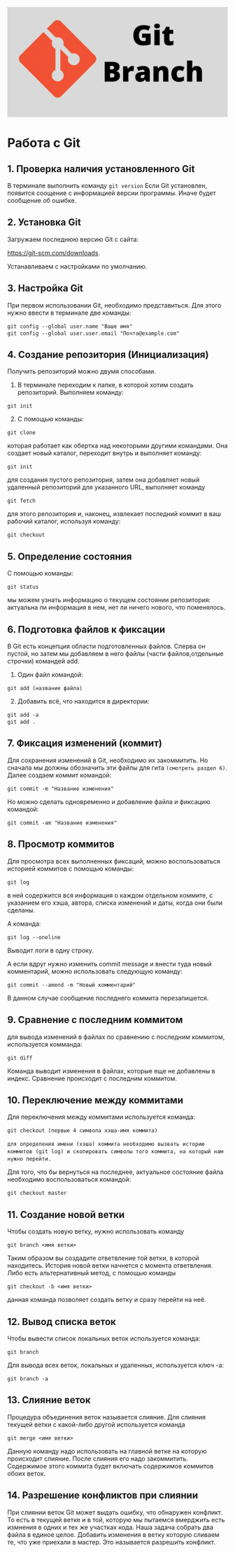 ![logo](Logo.jpg)
# Работа с Git
## 1. Проверка наличия установленного Git
В терминале выполнить команду `git version`
Если Git установлен, появится соощение с информацией версии программы. Иначе будет сообщение об ошибке.

## 2. Установка Git 
Загружаем последнюю версию Git с сайта:

https://git-scm.com/downloads.

Устанавливаем с настройками по умолчанию.

## 3. Настройка Git
При первом использовании Git, необходимо представиться. Для этого нужно ввести в терминале две команды: 
```
git config --global user.name "Ваше имя"
git config --global user.user.email "Почта@example.com"
```

## 4. Создание репозитория (Инициализация)
Получить репозиторий можно двумя способами.
1. В терминале переходим к папке, в которой хотим создать репозиторий. Выполняем команду:
```
git init
```
2. С помощью команды:
```
git clone
```
которая работает как обертка над некоторыми другими командами. Она создает новый каталог, переходит внутрь и выполняет команду:
```
git init
```
для создания пустого репозитория, затем она добавляет новый удаленный репозиторий для указанного URL, выполняет команду
```
git fetch
```
для этого репозитория и, наконец, извлекает последний коммит в ваш рабочий каталог, используя команду:
```
git checkout
```

## 5. Определение состояния
С помощью команды:
```
git status
```
мы можем узнать информацию о текущем состоянии репозитория: актуальна ли информация в нем, нет ли ничего нового, что поменялось.

## 6. Подготовка файлов к фиксации
В Git есть концепция области подготовленных файлов. Сперва он пустой, но затем мы добавляем в него файлы (части файлов,отдельные строчки) командей add.

1. Один файл командой:
```
git add (название файла)
```
2. Добавить всё, что находится в директории:
```
git add -a
git add .
```
## 7. Фиксация изменений (коммит)
Для сохранения изменений в Git, необходимо их закоммитить. Но сначала мы должны обозначить эти файлы для гита `(смотреть раздел 6)`. Далее создаем коммит командой:
```
git commit -m "Название изменения"
```
Но можно сделать одновременно и добавление файла и фиксацию командой:
```
git commit -am "Название изменения"
```
## 8. Просмотр коммитов
Для просмотра всех выполненных фиксаций, можно воспользоваться историей коммитов с помощью команды:
```
git log
```
в ней содержится вся информация о каждом отдельном коммите, с указанием его хэша, автора, списка изменений и даты, когда они были сделаны.

А команда:
```
git log --oneline
```
Выводит логи в одну строку.

А если вдруг нужно изменить commit message и внести туда новый комментарий, можно использовать следующую команду:
```
git commit --amend -m "Новый комментарий"
```
В данном случае сообщение последнего коммита перезапишется.

## 9. Сравнение с последним коммитом
для вывода изменений в файлах по сравнению с последним коммитом, используется комманда:
```
git diff
```
Команда выводит изменения в файлах, которые еще не добавлены в индекс. Сравнение происходит с последним коммитом.

## 10. Переключение между коммитами
Для переключения между коммитами используется команда:
```
git checkout (первые 4 символа хэша-имя коммита)
```
`для определения имени (хэша) коммита необходимо вызвать историю коммитов (git log) и скопировать символы того коммита, на который нам нужно перейти. `

Для того, что бы вернуться на последнее, актуальное состояние файла необходимо воспользоваться командой:

```
git checkout master
```

## 11. Создание новой ветки
Чтобы создать новую ветку, нужно использовать команду 
```
git branch <имя ветки>
```
Таким образом вы создадите ответвление той ветки, в которой находитесь. История новой ветки начнется с момента ответвления. 
 Либо есть альтернативный метод, с помощью команды 
 ```
git checkout -b <имя ветки>
 ```
 данная команда позволяет создать ветку и сразу перейти на неё.

 ## 12. Вывод списка веток
 Чтобы вывести список локальных веток используется команда:
```
git branch
```
Для вывода всех веток, локальных и удаленных, используется ключ -a:
```
git branch -a
```
## 13. Слияние веток
Процедура объединения веток называется слияние. Для слияния текущей ветки с какой-либо другой используется команда 
```
git merge <имя ветки>
```
Данную команду надо использовать на главной ветке на которую происходит слияние. После слияния его надо закоммитить. Содержимое этого коммита будет включать содержимое коммитов обоих веток.

## 14. Разрешение конфликтов при слиянии
При слиянии веток Git может выдать ошибку, что обнаружен конфликт. То есть в текущей ветке и в той, которую мы пытаемся вмерджить есть измнения в одних и тех же участках кода.
Наша задача собрать два файла в единое целое. Добавить изменения в ветку которую сливаем те, что уже приехали в мастер. Это называется разрешить конфликт.
